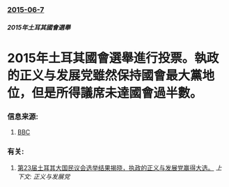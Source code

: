 ### [2015-06-7](/news/2015/06/7/index.md)

##### 2015年土耳其國會選舉
# 2015年土耳其國會選舉進行投票。執政的正义与发展党雖然保持國會最大黨地位，但是所得議席未達國會過半數。 




### 信息来源:

1. [BBC](http://www.bbc.com/news/world-europe-33043812)

### 有关:

1. [第23届土耳其大国民议会选举结果揭晓，执政的正义与发展党赢得大选。](/news/2007/07/22/第23届土耳其大国民议会选举结果揭晓-执政的正义与发展党赢得大选.md) _上下文: 正义与发展党_
